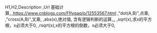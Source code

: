 ﻿H1,H2,Description ,Url
基础计算,,,https://www.cnblogs.com/Fflyqaq/p/12553567.html
,"dot(A,B)",点乘,
,"cross(A,B)",叉乘,
,abs(x),绝对值,
含有逻辑判断的运算,,,
,sqrt(x),求x的平方根，x必须大于0,
,rsqrt(x),x的平方根的倒数，x必须大于0,
